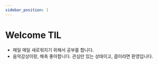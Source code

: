 ```yaml
---
sidebar_position: 1
---
```


# Welcome TIL

- 매일 매일 새로워지기 위해서 공부를 합니다.
- 음악감상이랑, 해축 좋아합니다. 관심만 있는 상태이고, 콥이라면 환영입니다.